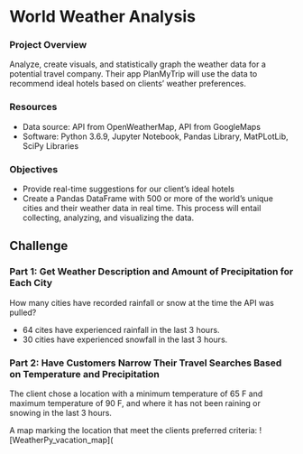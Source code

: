 # World Weather Analysis

### Project Overview
Analyze, create visuals, and statistically graph the weather data for a potential travel company. Their app PlanMyTrip will use the data to recommend ideal hotels based on clients’ weather preferences. 

### Resources
- Data source: API from OpenWeatherMap, API from GoogleMaps
- Software: Python 3.6.9, Jupyter Notebook, Pandas Library, MatPLotLib, SciPy Libraries

### Objectives
- Provide real-time suggestions for our client’s ideal hotels
- Create a Pandas DataFrame with 500 or more of the world’s unique cities and their weather data in real time. This process will entail collecting, analyzing, and visualizing the data.

## Challenge

### Part 1: Get Weather Description and Amount of Precipitation for Each City
How many cities have recorded rainfall or snow at the time the API was pulled?
- 64 cites have experienced rainfall in the last 3 hours.
- 30 cities have experienced snowfall in the last 3 hours.

### Part 2: Have Customers Narrow Their Travel Searches Based on Temperature and Precipitation
The client chose a location with a minimum temperature of 65 F and maximum temperature of 90 F, and where it has not been raining or snowing in the last 3 hours. 

A map marking the location that meet the clients preferred criteria:
![WeatherPy_vacation_map](


